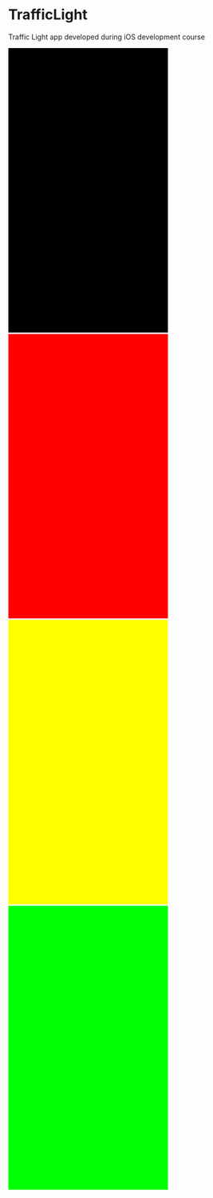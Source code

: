 # TrafficLight


Traffic Light app developed during iOS development course


<img src="lightOff.jpg" width="320" />
<img src="red.jpg" width="320" /> 
<img src="yellow.jpg" width="320" />
<img src="green.jpg" width="320" />
